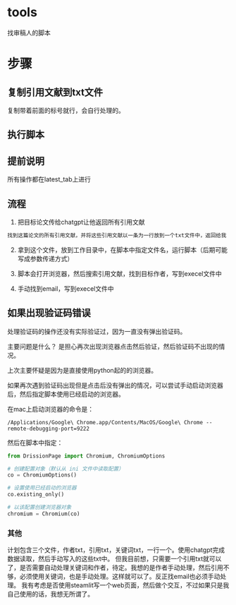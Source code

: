 # tools

找审稿人的脚本


# 步骤
## 复制引用文献到txt文件

复制带着前面的标号就行，会自行处理的。
## 执行脚本





## 提前说明

所有操作都在latest_tab上进行


## 流程
1. 把目标论文传给chatgpt让他返回所有引用文献
```markdown
找到这篇论文的所有引用文献，并将这些引用文献以一条为一行放到一个txt文件中，返回给我

```

2. 拿到这个文件，放到工作目录中，在脚本中指定文件名，运行脚本（后期可能写成参数传递方式）


3. 脚本会打开浏览器，然后搜索引用文献，找到目标作者，写到execel文件中
4. 手动找到email，写到execel文件中

## 如果出现验证码错误 
处理验证码的操作还没有实际验证过，因为一直没有弹出验证码。

主要问题是什么？ 是担心再次出现浏览器点击然后验证，然后验证码不出现的情况。

上次主要怀疑是因为是直接使用python起的的浏览器。

如果再次遇到验证码出现但是点击后没有弹出的情况，可以尝试手动启动浏览器后，然后指定脚本使用已经启动的浏览器。

在mac上启动浏览器的命令是：

```shell
/Applications/Google\ Chrome.app/Contents/MacOS/Google\ Chrome --remote-debugging-port=9222

```

然后在脚本中指定：

```python
from DrissionPage import Chromium, ChromiumOptions

# 创建配置对象（默认从 ini 文件中读取配置）
co = ChromiumOptions()

# 设置使用已经启动的浏览器
co.existing_only()

# 以该配置创建浏览器对象
chromium = Chromium(co)

```

### 其他
计划包含三个文件，作者txt，引用txt，关键词txt，一行一个。使用chatgpt完成数据读取，然后手动写入的这些txt中。
但我目前想，只需要一个引用txt就可以了，是否需要自动处理关键词和作者，待定。我想的是作者手动处理，然后引用不够，必须使用关键词，也是手动处理。这样就可以了。反正找email也必须手动处理。
我有考虑是否使用steamlit写一个web页面，然后做个交互，不过如果只是我自己使用的话，我想无所谓了。


